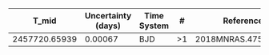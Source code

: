 |T_mid        |Uncertainty (days)|Time System|#  |Reference           |
|-------------|------------------|-----------|---|--------------------|
|2457720.65939|0.00067           |BJD        |>1 |2018MNRAS.475.4467B |
